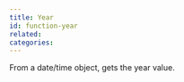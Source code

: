 ```yaml
---
title: Year
id: function-year
related:
categories:
---
```


From a date/time object, gets the year value.